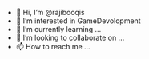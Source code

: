 - 👋 Hi, I’m @rajibooqis
- 👀 I’m interested in GameDevolopment
- 🌱 I’m currently learning ...
- 💞️ I’m looking to collaborate on ...
- 📫 How to reach me ...

<!---
r4jibooqis/r4jibooqis is a ✨ special ✨ repository because its `README.md` (this file) appears on your GitHub profile.
You can click the Preview link to take a look at your changes.
--->
